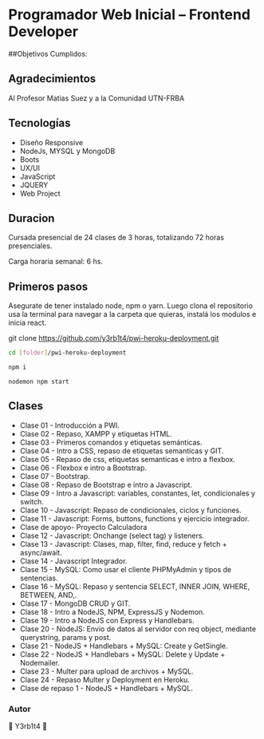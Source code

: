 # Programador Web Inicial – Frontend Developer

##Objetivos Cumplidos:

## Agradecimientos

Al Profesor Matias Suez y a la Comunidad UTN-FRBA

## Tecnologías

<ul>
    <li>Diseño Responsive</li>
    <li>NodeJs, MYSQL y MongoDB</li>
    <li>Boots</li>
    <li>UX/UI</li>
    <li>JavaScript</li>
    <li>JQUERY</li>
    <li>Web Project</li>
</ul>

## Duracion

<p>Cursada presencial de 24 clases de 3 horas, totalizando 72 horas presenciales.</p>
<p>Carga horaria semanal: 6 hs.</p>

## Primeros pasos

<p>Asegurate de tener instalado node, npm o yarn. Luego clona el repositorio usa la terminal para navegar a la carpeta que quieras, instalá los modulos e inicia react. </p>

git clone https://github.com/y3rb1t4/pwi-heroku-deployment.git

```bash
cd [folder]/pwi-heroku-deployment
```

```bash
npm i
```

```
nodemon npm start
```

## Clases

<ul>
<li>Clase 01 - Introducción a PWI.</li>
<li>Clase 02 - Repaso, XAMPP y etiquetas HTML.</li>
<li>Clase 03 - Primeros comandos y etiquetas semánticas.</li>
<li>Clase 04 - Intro a CSS, repaso de etiquetas semanticas y GIT.</li>
<li>Clase 05 - Repaso de css, etiquetas semanticas e intro a flexbox.</li>
<li>Clase 06 - Flexbox e intro a Bootstrap.</li>
<li>Clase 07 - Bootstrap.</li>
<li>Clase 08 - Repaso de Bootstrap e intro a Javascript.</li>
<li>Clase 09 - Intro a Javascript: variables, constantes, let, condicionales y switch.</li>
<li>Clase 10 - Javascript: Repaso de condicionales, ciclos y funciones.</li>
<li>Clase 11 - Javascript: Forms, buttons, functions y ejercicio integrador.</li>
<li>Clase de apoyo- Proyecto Calculadora</li>
<li>Clase 12 - Javascript: Onchange (select tag) y listeners.</li>
<li>Clase 13 - Javascript: Clases, map, filter, find, reduce y fetch + async/await.</li>
<li>Clase 14 - Javascript Integrador.</li>
<li>Clase 15 - MySQL: Como usar el cliente PHPMyAdmin y tipos de sentencias.</li>
<li>Clase 16 - MySQL: Repaso y sentencia SELECT, INNER JOIN, WHERE, BETWEEN, AND,.</li>
<li>Clase 17 - MongoDB CRUD y GIT.</li>
<li>Clase 18 - Intro a NodeJS, NPM, ExpressJS y Nodemon.</li>
<li>Clase 19 - Intro a NodeJS con Express y Handlebars.</li>
<li>Clase 20 - NodeJS: Envio de datos al servidor con req object, mediante querystring, params y post.</li>
<li>Clase 21 - NodeJS + Handlebars + MySQL: Create y GetSingle.</li>
<li>Clase 22 - NodeJS + Handlebars + MySQL: Delete y Update + Nodemailer.</li>
<li>Clase 23 - Multer para upload de archivos + MySQL.</li>
<li>Clase 24 - Repaso Multer y Deployment en Heroku.</li>
<li>Clase de repaso 1 - NodeJS + Handlebars + MySQL.</li>
</ul>

### Autor

🧉 Y3rb1t4 🧉
